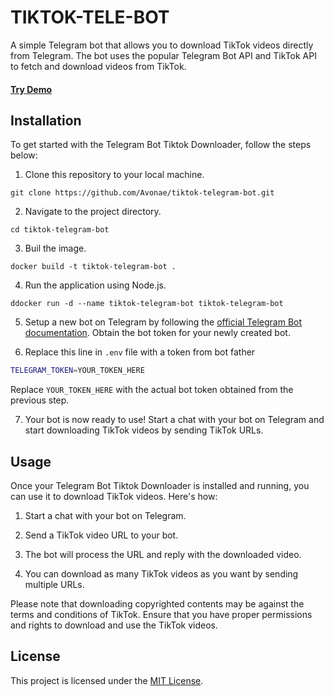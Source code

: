 # TIKTOK-TELE-BOT

A simple Telegram bot that allows you to download TikTok videos directly from Telegram. The bot uses the popular Telegram Bot API and TikTok API to fetch and download videos from TikTok.
#### [Try Demo](https://t.me/tikdl_tele_bot)

## Installation

To get started with the Telegram Bot Tiktok Downloader, follow the steps below:

1. Clone this repository to your local machine.

```shell
git clone https://github.com/Avonae/tiktok-telegram-bot.git
```

2. Navigate to the project directory.

```shell
cd tiktok-telegram-bot
```

3. Buil the image.

```shell
docker build -t tiktok-telegram-bot .
```

4. Run the application using Node.js.

```shell
ddocker run -d --name tiktok-telegram-bot tiktok-telegram-bot
```

5. Setup a new bot on Telegram by following the [official Telegram Bot documentation](https://core.telegram.org/bots#botfather). Obtain the bot token for your newly created bot.

6. Replace this line in ```.env``` file with a token from bot father

```bash
TELEGRAM_TOKEN=YOUR_TOKEN_HERE
```
Replace `YOUR_TOKEN_HERE` with the actual bot token obtained from the previous step.

7. Your bot is now ready to use! Start a chat with your bot on Telegram and start downloading TikTok videos by sending TikTok URLs.

## Usage

Once your Telegram Bot Tiktok Downloader is installed and running, you can use it to download TikTok videos. Here's how:

1. Start a chat with your bot on Telegram.

2. Send a TikTok video URL to your bot.

3. The bot will process the URL and reply with the downloaded video.

4. You can download as many TikTok videos as you want by sending multiple URLs.

Please note that downloading copyrighted contents may be against the terms and conditions of TikTok. Ensure that you have proper permissions and rights to download and use the TikTok videos.

## License

This project is licensed under the [MIT License](LICENSE).
